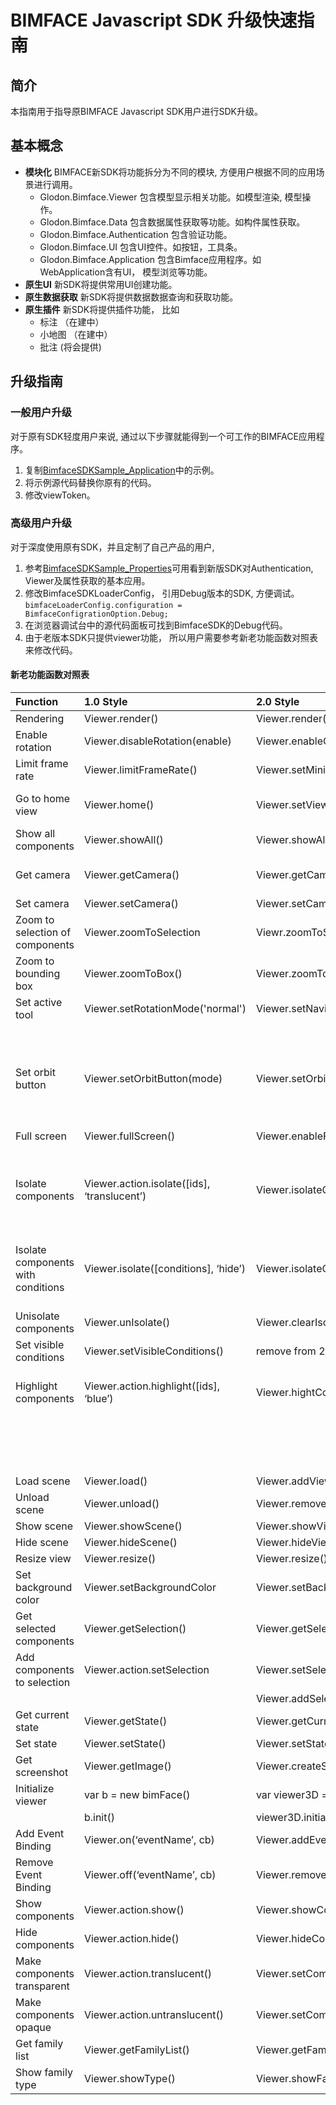 # BIMFACE Javascript SDK 升级快速指南
## 简介
本指南用于指导原BIMFACE Javascript SDK用户进行SDK升级。

## 基本概念
- **模块化** BIMFACE新SDK将功能拆分为不同的模块, 方便用户根据不同的应用场景进行调用。
    - Glodon.Bimface.Viewer           包含模型显示相关功能。如模型渲染, 模型操作。
    - Glodon.Bimface.Data             包含数据属性获取等功能。如构件属性获取。
    - Glodon.Bimface.Authentication   包含验证功能。
    - Glodon.Bimface.UI               包含UI控件。如按钮，工具条。
    - Glodon.Bimface.Application      包含Bimface应用程序。如WebApplication含有UI， 模型浏览等功能。
- **原生UI** 新SDK将提供常用UI创建功能。 
- **原生数据获取** 新SDK将提供数据数据查询和获取功能。
- **原生插件** 新SDK将提供插件功能， 比如
    - 标注 （在建中）    
    - 小地图 （在建中）
    - 批注 (将会提供)

## 升级指南
### 一般用户升级

对于原有SDK轻度用户来说, 通过以下步骤就能得到一个可工作的BIMFACE应用程序。
1. 复制[BimfaceSDKSample_Application](https://github.com/bimface/js-sdk/blob/master/sample/BimfaceSDKSample_Application.html)中的示例。
2. 将示例源代码替换你原有的代码。
3. 修改viewToken。

### 高级用户升级
对于深度使用原有SDK，并且定制了自己产品的用户, 
1. 参考[BimfaceSDKSample_Properties](https://github.com/bimface/js-sdk/blob/master/sample/BimfaceSDKSample_Properties.html)可用看到新版SDK对Authentication, Viewer及属性获取的基本应用。
2. 修改BimfaceSDKLoaderConfig， 引用Debug版本的SDK, 方便调试。 <br>
`bimfaceLoaderConfig.configuration = BimfaceConfigrationOption.Debug;`
3. 在浏览器调试台中的源代码面板可找到BimfaceSDK的Debug代码。
4. 由于老版本SDK只提供viewer功能， 所以用户需要参考新老功能函数对照表来修改代码。

#### 新老功能函数对照表

|Function|1.0 Style|2.0 Style|Comment|
|:--|:--|:--|:--|
|Rendering|Viewer.render()|Viewer.render()||
|Enable rotation|Viewer.disableRotation(enable)|Viewer.enableOrbit(isEnabled)|Valid values are true and false. Defaut is true.|
|Limit frame rate|Viewer.limitFrameRate()|Viewer.setMinimumFPS(num)|The minimal value should be 4.|
|Go to home view|Viewer.home()|Viewer.setView(ViewOption.Home)|ViewOption could be values supported by cloud viewer.|
|Show all components|Viewer.showAll()|Viewer.showAllComponents()||
|Get camera|Viewer.getCamera()|Viewer.getCameraStatus()|The camera status is an object, instead of a string.|
|Set camera|Viewer.setCamera()|Viewer.setCameraStatus(status)||
|Zoom to selection of components|Viewer.zoomToSelection|Viewr.zoomToSelectedComponents()||
|Zoom to bounding box|Viewer.zoomToBox()|Viewer.zoomToBoundingBox(bbox)|bbox should be an object with Point3D members.|
|Set active tool|Viewer.setRotationMode('normal')|Viewer.setNavigationMode(NavigationMode.Select)|1. For 3D only .|
||||2. NavigationMode values are Select, Fly, Zoom and Orbit.|
|Set orbit button|Viewer.setOrbitButton(mode)|Viewer.setOrbitButton(OrbitButton.Left)|1. Default to use left button to orbit.|
||||2. OrbitButton options are Left and Right.|
|Full screen|Viewer.fullScreen()|Viewer.enableFullScreen(true)|1. Valid values are true and false.|
|Isolate components|Viewer.action.isolate([ids], ‘translucent’)|Viewer.isolateComponentsById([ids], IsolationOption.MakeOthersTranslucent)|IsolationOption values are MakeOthersTranslucent and HideOthers. Default is MakeOthersTranslucent.|
|Isolate components with conditions|Viewer.isolate([conditions], ‘hide’)|Viewer.isolateComponentsByObjectData([conditions], IsolationOption.HideOthers)|IsolationOption values are MakeOthersTranslucent and HideOthers. Default is MakeOthersTranslucent.|
|Unisolate components|Viewer.unIsolate()|Viewer.clearIsolation()||
|Set visible conditions|Viewer.setVisibleConditions()|remove from 2.0||
|Highlight components|Viewer.action.highlight([ids], ‘blue’)|Viewer.hightComponent([ids], ColorOption.Blue, name)|1. ColorOption values are Blue, Red, Yellow, Green and rainbow colors.|
||||2. Pass a color object. Color should be an object with red, green, blue, alpha members.|
|Load scene|Viewer.load()|Viewer.addView||
|Unload scene|Viewer.unload()|Viewer.removeView|TBD Haizhen and Samuel to clarify.|
|Show scene|Viewer.showScene()|Viewer.showView()||
|Hide scene|Viewer.hideScene()|Viewer.hideView()||
|Resize view|Viewer.resize()|Viewer.resize()||
|Set background color|Viewer.setBackgroundColor|Viewer.setBackgroundColor(color)|Color should be an object or ColorOption.|
|Get selected components|Viewer.getSelection()|Viewer.getSelectedComponents()||
|Add components to selection|Viewer.action.setSelection|Viewer.setSelectedComponentsById(ids)||
|||Viewer.addSelectedComponentsById(ids)||
|Get current state|Viewer.getState()|Viewer.getCurrentState()||
|Set state|Viewer.setState()|Viewer.setState()||
|Get screenshot|Viewer.getImage()|Viewer.createSnapshot()||
|Initialize viewer|var b = new bimFace()|var viewer3D = new Glodon.Bimface.Viewer.Viewer3D();|config is an object.|
||b.init()|viewer3D.initialize(config)||
|Add Event Binding|Viewer.on(‘eventName’, cb)|Viewer.addEventListener(ViewerEvent, cb)|ViewerEvent is enum and the values are TBD|
|Remove Event Binding|Viewer.off(‘eventName’, cb)|Viewer.removeEventListener(ViewerEvent, cb)|ViewerEvent is enum and the values are TBD|
|Show components|Viewer.action.show()|Viewer.showComponents||
|Hide components|Viewer.action.hide()|Viewer.hideComponents()||
|Make components transparent|Viewer.action.translucent()|Viewer.setComponentsOpacity([ids],  OpacityOption.Translucent)||
|Make components opaque|Viewer.action.untranslucent()|Viewer.setComponentsOpacity([ids], OpacityOption.Opaque)||
|Get family list|Viewer.getFamilyList()|Viewer.getFamilyTypes()|For RfaView only.|
|Show family type|Viewer.showType()|Viewer.showFamilyTypeById(id)|For RfaView only|







